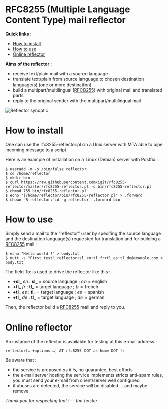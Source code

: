 # RFC8255 (Multiple Language Content Type) mail reflector

**Quick links :**
* [How to install](#how-to-install)
* [How to use](#how-to-use)
* [Online reflector](#online-reflector)

**Aims of the reflector :**
* receive text/plain mail with a source language
* translate text/plain from source language to chosen destination language(s) (one or more destination)
* build a multipart/multilingual ([RFC8255](https://trac.tools.ietf.org/html/rfc8255)) with original mail and translated parts
* reply to the original sender with the multipart/multilingual mail

![Reflector synoptic](synoptic-rfc8255-reflector--draw.io.png)

# How to install
One can use the rfc8255-reflector.pl on a Unix server with MTA able to pipe incoming message to a script.

Here is an example of installation on a Linux (Debian) server with Postfix :

```
$ useradd -m -s /bin/false reflector
$ cd /home/reflector
$ mkdir bin
$ curl https://raw.githubusercontent.com/igit/rfc8255-reflector/master/rfc8255-reflector.pl -o bin/rfc8255-reflector.pl
$ chmod 755 bin/rfc8255-reflector.pl
$ echo "|/home/reflector/bin/rfc8255-reflector.pl" > .forward
$ chown -R reflector:`id -g reflector` .forward bin
```

# How to use
Simply send a mail to the "reflector" user by specifing the source language and the destination language(s) requested for translation and for building a [RFC8255](https://trac.tools.ietf.org/html/rfc8255) mail :

```
$ echo "Hello world !" > body.txt
$ mutt -s "First test" reflector+sl_en+tl_fr+tl_es+tl_de@example.com < body.txt
```

The field To: is used to drive the reflector like this :
* **+sl_** *en* : **sl_** = source language ; *en* = english
* **+tl_** *fr* : **tl_** = target language ; *fr* = french
* **+tl_** *es* : **tl_** = target language ; *es* = spanish
* **+tl_** *de* : **tl_** = target language ; *de* = german

Then, the reflector build a [RFC8255](https://trac.tools.ietf.org/html/rfc8255) mail and reply to you.

# Online reflector
An instance of the reflector is available for testing at this e-mail address : 

```
reflector[… +options …] AT rfc8255 DOT as-home DOT fr
```
Be aware that :
* the service is proposed *as it is*, no guarantee, best efforts
* the e-mail server hosting the service implements stricts anti-spam rules, you must send your e-mail from client/server well configured
* if abuses are detected, the service will be disabled ... and maybe remove

*Thank you for respecting that !*
*-- the hoster*
